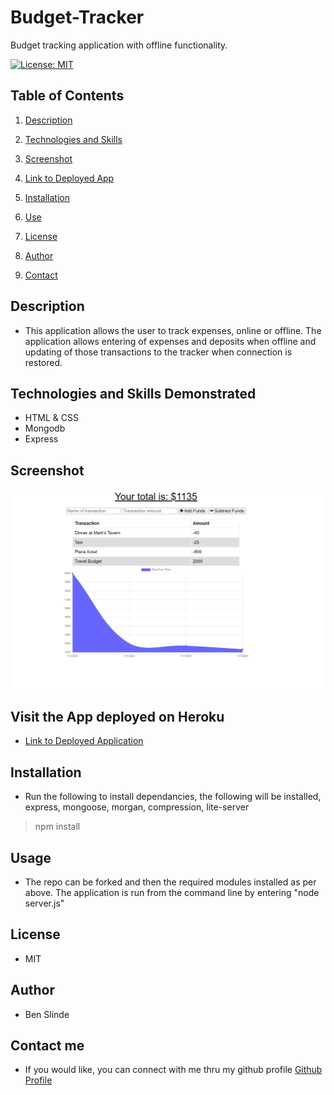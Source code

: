 # Budget-Tracker
Budget tracking application with offline functionality.

[![License: MIT](https://img.shields.io/badge/License-MIT-yellow.svg)](https://opensource.org/licenses/MIT)


## Table of Contents

1. [Description](#description)

1. [Technologies and Skills](#technologies)

1. [Screenshot](#screenshot)

1. [Link to Deployed App](#sample)

1. [Installation](#installation)

1. [Use](#usage)

1. [License](#license)

1. [Author](#author)

1. [Contact](#contact)


## <a id="description"></a>Description

* This application allows the user to track expenses, online or offline.  The application allows entering of expenses and deposits when offline and updating of those transactions to the tracker when connection is restored.

## <a id="technologies"></a>Technologies and Skills Demonstrated

* HTML & CSS
* Mongodb
* Express

## <a id="screenshot"></a>Screenshot

![Screenshot of App in use](./public/assets/images/SSBW.png)

## <a id="sample"></a>Visit the App deployed on Heroku

* [Link to Deployed Application](https://dry-woodland-30443.herokuapp.com/)

## <a id="installation"></a>Installation

* Run the following to install dependancies, the following will be installed, express, mongoose, morgan, compression, lite-server

> npm install

## <a id="usage"></a>Usage

* The repo can be forked and then the required modules installed as per above.  The application is run from the command line by entering "node server.js"

## <a id="license"></a>License

- MIT

## <a id="author"></a>Author

* Ben Slinde

## <a id="contact"></a>Contact me

* If you would like, you can connect with me thru my github profile [Github Profile](https://github.com/stevenslade)
